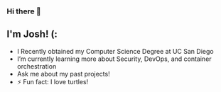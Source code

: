 ### Hi there 👋
## I'm Josh! (:
-  I Recently obtained my Computer Science Degree at UC San Diego
-  I’m currently learning more about Security, DevOps, and container orchestration  
- Ask me about my past projects!
- ⚡ Fun fact: I love turtles!
<!--
**JoshuaSantillan/JoshuaSantillan** is a ✨ _special_ ✨ repository because its `README.md` (this file) appears on your GitHub profile.

Here are some ideas to get you started:


-->
